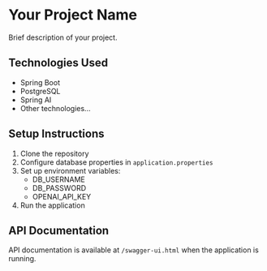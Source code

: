 # Your Project Name

Brief description of your project.

## Technologies Used
- Spring Boot
- PostgreSQL
- Spring AI
- Other technologies...

## Setup Instructions
1. Clone the repository
2. Configure database properties in `application.properties`
3. Set up environment variables:
    - DB_USERNAME
    - DB_PASSWORD
    - OPENAI_API_KEY
4. Run the application

## API Documentation
API documentation is available at `/swagger-ui.html` when the application is running.
